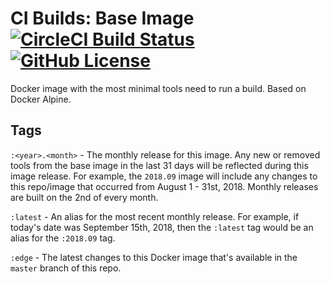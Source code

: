 # CI Builds: Base Image [![CircleCI Build Status](https://circleci.com/gh/cibuilds/base.svg?style=shield)](https://circleci.com/gh/cibuilds/base) [![GitHub License](https://img.shields.io/badge/license-MIT-blue.svg)](https://raw.githubusercontent.com/cibuilds/base/master/LICENSE)

Docker image with the most minimal tools need to run a build. Based on Docker Alpine.

## Tags

`:<year>.<month>` - The monthly release for this image.
Any new or removed tools from the base image in the last 31 days will be reflected during this image release.
For example, the `2018.09` image will include any changes to this repo/image that occurred from August 1 - 31st, 2018.
Monthly releases are built on the 2nd of every month.

`:latest` - An alias for the most recent monthly release.
For example, if today's date was September 15th, 2018, then the `:latest` tag would be an alias for the `:2018.09` tag.

`:edge` - The latest changes to this Docker image that's available in the `master` branch of this repo.

